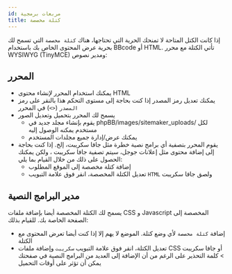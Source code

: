 ```yaml
---
id: مربعات برمجية
title: كتلة مخصصة
---
```


إذا كانت الكتل المتاحة لا تمنحك الحرية التي تحتاجها، هناك `كتلة مخصصة` التي تسمح لك بحرية عرض المحتوى الخاص بك باستخدام BBcode أو HTML. تأتي الكتلة مع محرر WYSIWYG (TinyMCE) ومدير نصوص:

## المحرر

- يمكنك استخدام المحرر لإنشاء محتوى HTML
- يمكنك تعديل رمز المصدر إذا كنت بحاجة إلى مستوى التحكم هذا بالنقر على رمز `المصدر` (`<>`) في المحرر
- يسمح لك المحرر بتحميل وتعديل الصور 
    - يقوم بإنشاء مجلد جديد في phpBB/images/sitemaker_uploads/ لكل مستخدم يمكنه الوصول إليه
    - يمكنك عرض/إدارة جميع مجلدات المستخدم
- يقوم المحرر بتصفية أي برامج نصية خطرة مثل جافا سكريبت، إلخ. إذا كنت بحاجة إلى إضافة محتوى مثل إعلانات جوجل، سيتم تصفية جافا سكريبت ، ولكن يمكنك الحصول على ذلك من خلال القيام بما يلي: 
    - إضافة كتلة مخصصة إلى الموقع المطلوب
    - تعديل الكتلة المخصصة، انقر فوق علامة التبويب `HTML` ولصق جافا سكريبت

## مدير البرامج النصية

يسمح لك الكتلة المخصصة أيضا بإضافة ملفات CSS و Javascript المخصصة إلى الصفحة الخاصة بك. للقيام بذلك:

- إضافة `كتلة مخصصة` لأي وضع كتلة. الموضع لا يهم إلا إذا كنت أيضا تعرض المحتوى مع الكتلة
- تعديل الكتلة، انقر فوق علامة التبويب `سكريبت` وإضافة ملفات CSS أو جافا سكريبت > كلمة التحذير على الرغم من أن الإضافة إلى العديد من البرامج النصية في صفحتك يمكن أن تؤثر على أوقات التحميل